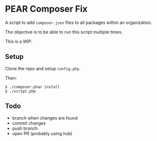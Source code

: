 # PEAR Composer Fix

A script to add `composer.json` files to all packages within an organization.

The objective is to be able to run this script multiple times.

This is a _WIP_.

## Setup

Clone the repo and setup `config.php`.

Then:

```
$ ./composer.phar install
$ ./script.php
```

## Todo

 * branch when changes are found
 * commit changes
 * push branch
 * open PR (probably using hub)

